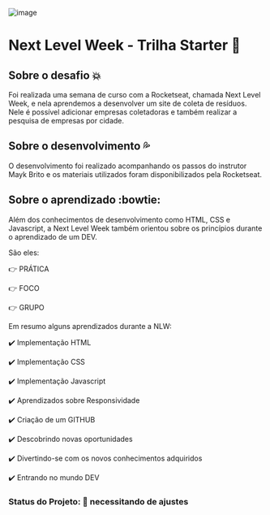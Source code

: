 ![image](https://user-images.githubusercontent.com/66280875/86837861-e726ae80-c075-11ea-8c9a-3eb2f2603cb3.png)
# Next Level Week - Trilha Starter :rocket:

## Sobre o desafio :boom:
  Foi realizada uma semana de curso com a Rocketseat, chamada Next Level Week, e nela aprendemos a desenvolver um site de coleta de resíduos.
  Nele é possível adicionar empresas coletadoras e também realizar a pesquisa de empresas por cidade.
 
## Sobre o desenvolvimento :sweat_drops:
  O desenvolvimento foi realizado acompanhando os passos do instrutor Mayk Brito e os materiais utilizados foram disponibilizados pela Rocketseat.
    
## Sobre o aprendizado :bowtie:
  Além dos conhecimentos de desenvolvimento como HTML, CSS e Javascript, a Next Level Week também orientou sobre os princípios durante o aprendizado de um DEV.
  
  São eles:
  
 :point_right: PRÁTICA
 
 :point_right: FOCO
 
 :point_right: GRUPO

  Em resumo alguns aprendizados durante a NLW:
  
:heavy_check_mark: Implementação HTML

:heavy_check_mark: Implementação CSS

:heavy_check_mark: Implementação Javascript

:heavy_check_mark: Aprendizados sobre Responsividade

:heavy_check_mark: Criação de um GITHUB

:heavy_check_mark: Descobrindo novas oportunidades

:heavy_check_mark: Divertindo-se com os novos conhecimentos adquiridos

:heavy_check_mark: Entrando no mundo DEV

 
### Status do Projeto: :construction: necessitando de ajustes
